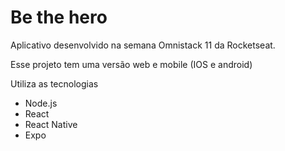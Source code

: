 # Be the hero

Aplicativo desenvolvido na semana Omnistack 11 da Rocketseat.

Esse projeto tem uma versão web e mobile (IOS e android)

Utiliza as tecnologias 
- Node.js
- React
- React Native
- Expo
